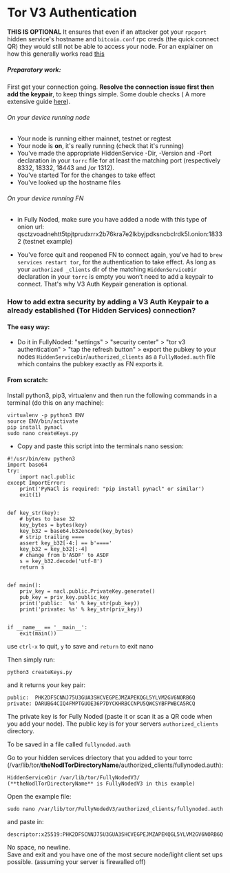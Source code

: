 # Tor V3 Authentication


**THIS IS OPTIONAL** It ensures that even if an attacker got your `rpcport` hidden service's hostname and `bitcoin.conf` rpc creds (the quick connect QR) they would still not be able to access your node. For an explainer on how this generally works read [this](https://matt.traudt.xyz/p/FgbdRTFr.html)

##### Preparatory work:

First get your connection going. **Resolve the connection issue first then add the keypair**, to keep things simple. Some double checks ( A more extensive guide [here](./Readme.md#connecting-over-tor-macos)).

###### On your device running node

- Your node is running either mainnet, testnet or regtest
- Your node is **on**, it's really running (check that it's running)
- You've made the appropriate HiddenService -Dir, -Version and -Port declaration in your `torrc` file for at least the matching port (respectively 8332, 18332, 18443 and /or 1312).
- You've started Tor for the changes to take effect
- You've looked up the hostname files

###### On your device running FN

- in Fully Noded, make sure you have added a node with this type of onion url:
	qsctzvoadnehtt5tpjtprudxrrx2b76kra7e2lkbyjpdksncbclrdk5l.onion:18332 (testnet example)

- You've force quit and reopened FN to connect again, you've had to `brew services restart tor`, for the authentication to take effect.
  As long as your `authorized _clients` dir of the matching `HiddenServiceDir` declaration in your `torrc` is empty you won’t need to add a keypair to connect. That's why V3 Auth Keypair generation is optional.

### How to add extra security by adding a V3 Auth Keypair to a already established (Tor Hidden Services) connection?

#### The easy way:

- Do it in FullyNoded: "settings" > "security center" > "tor v3 authentication" > "tap the refresh button" > export the pubkey to your nodes `HiddenServiceDir`/`authorized_clients` as a `FullyNoded.auth` file which contains the pubkey exactly as FN exports it.

#### From scratch:

Install python3, pip3, virtualenv and then run the following commands in a terminal (do this on any machine):

```
virtualenv -p python3 ENV
source ENV/bin/activate
pip install pynacl
sudo nano createKeys.py
```
- Copy and paste this script into the terminals nano session:

```
#!/usr/bin/env python3
import base64
try:
    import nacl.public
except ImportError:
    print('PyNaCl is required: "pip install pynacl" or similar')
    exit(1)


def key_str(key):
    # bytes to base 32
    key_bytes = bytes(key)
    key_b32 = base64.b32encode(key_bytes)
    # strip trailing ====
    assert key_b32[-4:] == b'===='
    key_b32 = key_b32[:-4]
    # change from b'ASDF' to ASDF
    s = key_b32.decode('utf-8')
    return s


def main():
    priv_key = nacl.public.PrivateKey.generate()
    pub_key = priv_key.public_key
    print('public:  %s' % key_str(pub_key))
    print('private: %s' % key_str(priv_key))


if __name__ == '__main__':
    exit(main())
```
use `ctrl-x` to quit, `y` to save and `return` to exit nano

Then simply run:

`python3 createKeys.py`

and it returns your key pair:

```
public:  PHK2DFSCNNJ75U3GUA3SHCVEGPEJMZAPEKQGL5YLVM2GV6NORB6Q
private: DARUBG4CIQ4FMPTGUOE36P7DYCKHRBCCNPU5QWCSYBFPWBCA5RCQ
```

The private key is for Fully Noded (paste it or scan it as a QR code when you add your node). The public key is for your servers `authorized_clients` directory.

To be saved in a file called `fullynoded.auth`

Go to your hidden services driectory that you added to your torrc (/var/lib/tor/**theNodlTorDirectoryName**/authorized_clients/fullynoded.auth):

```
HiddenServiceDir /var/lib/tor/FullyNodedV3/  (**theNodlTorDirectoryName** is FullyNodedV3 in this example)
```

Open the example file:

`sudo nano /var/lib/tor/FullyNodedV3/authorized_clients/fullynoded.auth`

and paste in:

`descriptor:x25519:PHK2DFSCNNJ75U3GUA3SHCVEGPEJMZAPEKQGL5YLVM2GV6NORB6Q`

No space, no newline.<br/>
Save and exit and you have one of the most secure node/light client set ups possible. (assuming your server is firewalled off)

